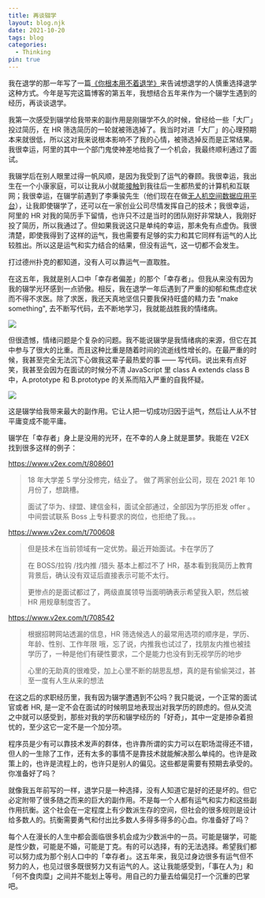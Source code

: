 ```yaml
---
title: 再谈辍学
layout: blog.njk
date: 2021-10-20
tags: blog
categories:
  - Thinking
pin: true
---
```


我在退学的那一年写了一篇[《你根本用不着退学》](/blog/you-dont-need-to-drop-out/)来告诫想退学的人慎重选择退学这种方式。今年是写完这篇博客的第五年，我想结合五年来作为一个辍学生遇到的经历，再谈谈退学。

我第一次感受到辍学给我带来的副作用是刚辍学不久的时候，曾经给一些「大厂」投过简历，在 HR 筛选简历的一轮就被筛选掉了。我当时对进「大厂」的心理预期本来就很低，所以这对我来说根本影响不了我的心情，被筛选掉反而是正常结果。我很幸运，阿里的其中一个部门鬼使神差地给我了一个机会，我最终顺利通过了面试。

我辍学后在别人眼里过得一帆风顺，是因为我受到了运气的眷顾。我很幸运，我出生在一个小康家庭，可以让我从小就能[接触](/blog/my-coding-road/)到我往后一生都热爱的计算机和互联网；我很幸运，在辍学前遇到了李秉骏先生（他们现在在做[无人机空间数据应用平台](https://meshkit.cn/)），让我即使辍学了，还可以在一家创业公司尽情发挥自己的技术；我很幸运，阿里的 HR 对我的简历手下留情，也许只不过是当时的团队刚好非常缺人，我刚好投了简历，所以我通过了。但如果我说这只是单纯的幸运，那未免有点虚伪。我很清楚，即使我得到了这样的运气，我也需要有足够的实力和其它同样有运气的人比较胜出。所以这是运气和实力结合的结果，但没有运气，这一切都不会发生。

打过德州扑克的都知道，没有人可以靠运气一直取胜。

在这五年，我就是别人口中「幸存者偏差」的那个「幸存者」。但我从来没有因为我的辍学光环感到一点骄傲。相反，我在退学一年后遇到了严重的抑郁和焦虑症状而不得不求医。除了求医，我还天真地坚信只要我保持旺盛的精力去 "make something", 去不断写代码，去不断地学习，我就能战胜我的情绪病。

![](https://gbstatic.djyde.com/uPic/OX8DpQ.png?x-oss-process=style/80)

但很遗憾，情绪问题是个复杂的问题。我不能说辍学是我情绪病的来源，但它在其中参与了很大的比重。而且这种比重是随着时间的流逝线性增长的。在最严重的时候，我甚至完全无法沉下心做我这辈子最热爱的事 —— 写代码。说出来有点好笑，我甚至会因为在面试的时候分不清 JavaScript 里 class A extends class B 中，A.prototype 和 B.prototype 的关系而陷入严重的自我怀疑。

![](https://gbstatic.djyde.com/uPic/W8ydFt.png?x-oss-process=style/80)

这是辍学给我带来最大的副作用。它让人把一切成功归因于运气，然后让人从不甘平庸变成不能平庸。

辍学在「幸存者」身上是没用的光环，在不幸的人身上就是噩梦。我能在 V2EX 找到很多这样的例子：

https://www.v2ex.com/t/808601

> 18 年大学差 5 学分没修完，结业了。 做了两家创业公司，现在 2021 年 10 月份了，想跳槽。
>
> 面试了华为、绿盟、建信金科，面试全部通过，全部因为学历拒发 offer 。 中间尝试联系 Boss 上专科要求的岗位，也拒绝了我。。。

https://www.v2ex.com/t/700608

> 但是技术在当前领域有一定优势。最近开始面试。卡在学历了
>
> 在 BOSS/拉钩 /找内推 /猎头 基本上都过不了 HR，基本看到我简历上教育背景后，确认没有双证后直接表示可能不太行。
>
> 更惨点的是面试都过了，两级直属领导当面明确表示希望我入职，然后被 HR 用规章制度否了。

https://www.v2ex.com/t/708542

> 根据招聘网站透漏的信息，HR 筛选候选人的最常用选项的顺序是，学历、年龄、性别、工作年限 哦，忘了说，内推我也试过了，找朋友内推也被挂学历了，一种是他们有硬性要求，二个是能力也没有到无视学历的地步
>
> 心里的无助真的很难受，加上心里不断的胡思乱想，真的是有偷偷哭过，甚至一度有人生从来的想法

在这之后的求职经历里，我有因为辍学遭遇到不公吗？我只能说，一个正常的面试官或者 HR, 是一定不会在面试的时候明显地表现出对我学历的顾虑的。但从交流之中就可以感受到，那些对我的学历和辍学经历的「好奇」，其中一定是掺杂着担忧的，至少这它一定不是一个加分项。

程序员是少有可以靠技术发声的群体，也许靠所谓的实力可以在职场混得还不错，但人的一生除了工作，还有太多的事情不是靠技术就能解决那么单纯的。也许是政策上的，也许是流程上的，也许只是别人的偏见。这些都是需要有预期去承受的。你准备好了吗？

就像我五年前写的一样，退学只是一种选择，没有人知道它是好的还是坏的。但它必定附带了很多随之而来的巨大的副作用。不是每一个人都有运气和实力和这些副作用抗衡。这个社会在一定程度上有少数派生存的空间，但社会的很多规则是设计给多数人的。抗衡需要勇气和付出比多数人多得多得多的心血。你准备好了吗？

每个人在漫长的人生中都会面临很多机会成为少数派中的一员。可能是辍学，可能是性少数，可能是不婚，可能是丁克。有的可以选择，有的无法选择。希望我们都可以努力成为那个别人口中的「幸存者」。这五年来，我见过身边很多有运气但不努力的人，也见过很多既很努力又有运气的人。这让我能感受到，「事在人为」和「何不食肉糜」之间并不能划上等号。用自己的力量去给偏见打一个沉重的巴掌吧。

